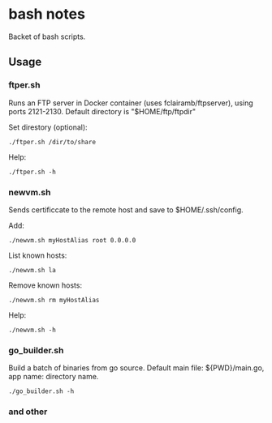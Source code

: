 bash notes
=====
Backet of bash scripts.

## Usage

### ftper.sh

Runs an FTP server in Docker container (uses fclairamb/ftpserver), using ports 2121-2130. Default directory is "$HOME/ftp/ftpdir"

Set direstory (optional):
```
./ftper.sh /dir/to/share
```

Help:
```
./ftper.sh -h
```

### newvm.sh

Sends certificcate to the remote host and save to $HOME/.ssh/config.

Add:
```
./newvm.sh myHostAlias root 0.0.0.0
```

List known hosts:
```
./newvm.sh la
```

Remove known hosts:
```
./newvm.sh rm myHostAlias
```

Help:
```
./newvm.sh -h
```

### go_builder.sh

Build a batch of binaries from go source. Default main file: ${PWD}/main.go, app name: directory name.

```
./go_builder.sh -h
```

### and other